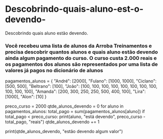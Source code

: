 # Descobrindo-quais-aluno-est-o-devendo-
Descobrindo quais aluno estão devendo.


### Você recebeu uma lista de alunos da Arroba Treinamentos e precisa descobrir quantos alunos e quais aluno estão devendo ainda algum pagamento do curso. O curso custa 2.000 reais e os pagamentos dos alunos são representados por uma lista de valores já pagos no dicionário de alunos


pagamentos_alunos = {
    "André": [2000],
    "Fulano": [1000, 1000],
    "Ciclano": [500, 500],
    "Beltrano": [100], 
    "João": [100, 100, 100, 100, 100, 100, 100, 100, 100, 100, 100],
    "Amanda": [200, 300, 250, 250, 500, 400, 100],
    "Lira": [1000],
    "Alon": [10]
}


preco_curso = 2000
qtde_alunos_devendo = 0
for aluno in pagamentos_alunos:
    total_pago = sum(pagamentos_alunos[aluno])
    if total_pago < preco_curso:
        print(aluno, "está devendo", preco_curso - total_pago, "reais")
        qtde_alunos_devendo += 1

print(qtde_alunos_devendo, "estão devendo algum valor")
